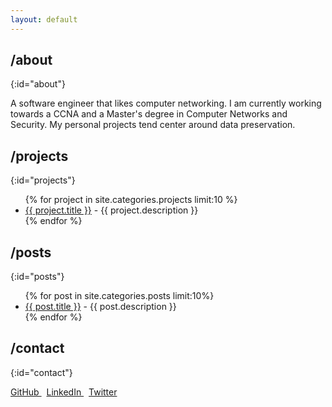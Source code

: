 ```yaml
---
layout: default
---
```


## /about

{:id="about"}

A software engineer that likes computer networking. I am currently working towards a CCNA and a Master's degree in Computer Networks and Security. My personal projects tend center around data preservation. 


## /projects
{:id="projects"}
<ul>
{% for project in site.categories.projects  limit:10 %}
<li><a href="{{ project.link }}">{{ project.title }}</a> - {{ project.description }}</li>
{% endfor %}
</ul>

## /posts
{:id="posts"}
<ul>
{% for post in site.categories.posts limit:10%}
<li><a href="{{ post.link }}">{{ post.title }}</a> - {{ post.description }}</li>
{% endfor %}
</ul>

## /contact
{:id="contact"}

<a href="https://github.com/LameLemon" class ="link">
GitHub
</a>
&nbsp;
<a href="https://www.linkedin.com/in/garybsantos/" class="link">
LinkedIn
    </a>
&nbsp;
<a href="https://twitter.com/helep0d" class="link">
Twitter
</a>
